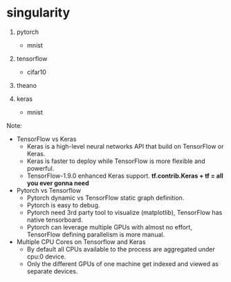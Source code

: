 # singularity

1. pytorch 
   * mnist

2. tensorflow
   * cifar10

3. theano

4. keras
   * mnist

Note:

* TensorFlow vs Keras
    * Keras is a high-level neural networks API that build on TensorFlow or Keras.
    * Keras is faster to deploy while TensorFlow is more flexible and powerful.
    * TensorFlow-1.9.0 enhanced Keras support. **tf.contrib.Keras + tf = all you ever gonna need**
* Pytorch vs Tensorflow
    * Pytorch dynamic vs TensorFlow static graph definition.
    * Pytorch is easy to debug.
    * Pytorch need 3rd party tool to visualize (matplotlib), TensorFlow has native tensorboard.
    * Pytorch can leverage multiple GPUs with almost no effort, TensorFlow defining parallelism is more manual.
* Multiple CPU Cores on Tensorflow and Keras
    * By default all CPUs available to the process are aggregated under cpu:0 device.
    * Only the different GPUs of one machine get indexed and viewed as separate devices.
